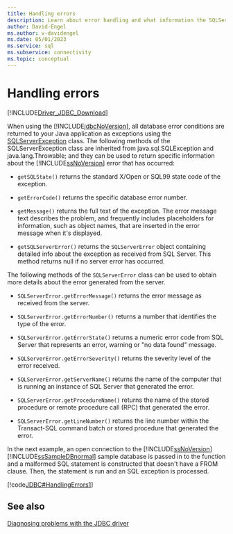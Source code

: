 ```yaml
---
title: Handling errors
description: Learn about error handling and what information the SQLServerException class provides in the Microsoft JDBC Driver for SQL Server.
author: David-Engel
ms.author: v-davidengel
ms.date: 05/01/2023
ms.service: sql
ms.subservice: connectivity
ms.topic: conceptual
---
```

# Handling errors

[!INCLUDE[Driver_JDBC_Download](../../includes/driver_jdbc_download.md)]

When using the [!INCLUDE[jdbcNoVersion](../../includes/jdbcnoversion_md.md)], all database error conditions are returned to your Java application as exceptions using the [SQLServerException](reference/sqlserverexception-class.md) class. The following methods of the SQLServerException class are inherited from java.sql.SQLException and java.lang.Throwable; and they can be used to return specific information about the [!INCLUDE[ssNoVersion](../../includes/ssnoversion-md.md)] error that has occurred:

- `getSQLState()` returns the standard X/Open or SQL99 state code of the exception.

- `getErrorCode()` returns the specific database error number.

- `getMessage()` returns the full text of the exception. The error message text describes the problem, and frequently includes placeholders for information, such as object names, that are inserted in the error message when it's displayed.

- `getSQLServerError()` returns the `SQLServerError` object containing detailed info about the exception as received from SQL Server. This method returns null if no server error has occurred.

The following methods of the `SQLServerError` class can be used to obtain more details about the error generated from the server.

- `SQLServerError.getErrorMessage()` returns the error message as received from the server.

- `SQLServerError.getErrorNumber()` returns a number that identifies the type of the error.

- `SQLServerError.getErrorState()` returns a numeric error code from SQL Server that represents an error, warning or "no data found" message.

- `SQLServerError.getErrorSeverity()` returns the severity level of the error received.

- `SQLServerError.getServerName()` returns the name of the computer that is running an instance of SQL Server that generated the error.

- `SQLServerError.getProcedureName()` returns the name of the stored procedure or remote procedure call (RPC) that generated the error.

- `SQLServerError.getLineNumber()` returns the line number within the Transact-SQL command batch or stored procedure that generated the error.

In the next example, an open connection to the [!INCLUDE[ssNoVersion](../../includes/ssnoversion-md.md)] [!INCLUDE[ssSampleDBnormal](../../includes/sssampledbnormal-md.md)] sample database is passed in to the function and a malformed SQL statement is constructed that doesn't have a FROM clause. Then, the statement is run and an SQL exception is processed.

[!code[JDBC#HandlingErrors1](codesnippet/Java/handling-errors_1.java)]

## See also

[Diagnosing problems with the JDBC driver](diagnosing-problems-with-the-jdbc-driver.md)

